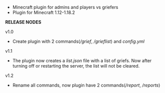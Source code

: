 - Minecraft plugin for admins and players vs griefers
- Plugin for Minecraft 1.12-1.18.2

**RELEASE NODES**

v1.0
- Create plugin with 2 commands(*/grief*, */grieflist*) and *config.yml*

v1.1
- The plugin now creates a *list.json* file with a list of griefs. Now after turning off or restarting the server, the list will not be cleared.

v1.2
- Rename all commands, now plugin have 2 commands(*/report*, */reports*)
